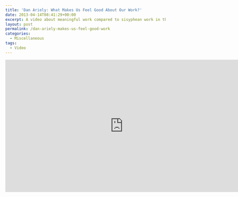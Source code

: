 ```yaml
---
title: 'Dan Ariely: What Makes Us Feel Good About Our Work?'
date: 2013-04-14T08:41:29+00:00
excerpt: A video about meaningful work compared to sisyphean work in the workplace.
layout: post
permalink: /dan-ariely-makes-us-feel-good-work
categories:
  - Miscellaneous
tags:
  - Video
---
```

<iframe src="https://www.youtube-nocookie.com/embed/5aH2Ppjpcho?rel=0" width="740" height="416" frameborder="0" allowfullscreen loading="lazy"></iframe>